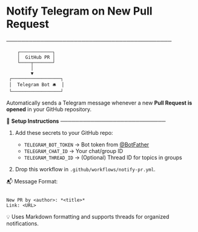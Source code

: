 # Notify Telegram on New Pull Request
────────────────────────────────────────────

        ┌────────────┐
        │  GitHub PR │
        └────┬───────┘
             │
             ▼
     ┌──────────────────┐
     │  Telegram Bot 🛎  │
     └──────────────────┘

Automatically sends a Telegram message whenever a new **Pull Request is opened** in your GitHub repository.

🔧 **Setup Instructions**
────────────────────────────
1. Add these secrets to your GitHub repo:
   - `TELEGRAM_BOT_TOKEN` → Bot token from [@BotFather](https://t.me/BotFather)
   - `TELEGRAM_CHAT_ID`   → Your chat/group ID
   - `TELEGRAM_THREAD_ID` → (Optional) Thread ID for topics in groups

2. Drop this workflow in `.github/workflows/notify-pr.yml`.

📬 Message Format:
```

New PR by <author>: *<title>*
Link: <URL>

```

💡 Uses Markdown formatting and supports threads for organized notifications.
